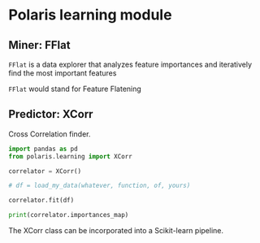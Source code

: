 # Polaris learning module

## Miner: FFlat

`FFlat` is a data explorer that analyzes feature importances and iteratively find the most important features

`FFlat` would stand for Feature Flatening

## Predictor: XCorr

Cross Correlation finder.

```python
import pandas as pd
from polaris.learning import XCorr

correlator = XCorr()

# df = load_my_data(whatever, function, of, yours)

correlator.fit(df)

print(correlator.importances_map)
```

The XCorr class can be incorporated into a Scikit-learn pipeline.
